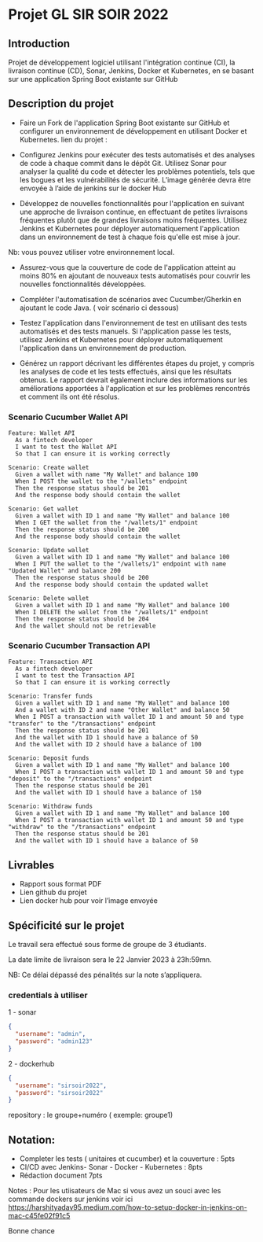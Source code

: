 # Projet GL SIR SOIR 2022

## Introduction
Projet de développement logiciel utilisant l'intégration continue (CI), la livraison continue (CD), Sonar, Jenkins, Docker et Kubernetes, en se basant sur une application Spring Boot existante sur GitHub

## Description du projet
- Faire un Fork de l'application Spring Boot existante sur GitHub et configurer un environnement de développement en utilisant Docker et Kubernetes.
lien du projet :

- Configurez Jenkins pour exécuter des tests automatisés et des analyses de code à chaque commit dans le dépôt Git. Utilisez Sonar pour analyser la qualité du code et détecter les problèmes potentiels, tels que les bogues et les vulnérabilités de sécurité. L’image générée devra être envoyée à l’aide de jenkins sur le docker Hub

- Développez de nouvelles fonctionnalités pour l'application en suivant une approche de livraison continue, en effectuant de petites livraisons fréquentes plutôt que de grandes livraisons moins fréquentes. Utilisez Jenkins et Kubernetes pour déployer automatiquement l'application dans un environnement de test à chaque fois qu'elle est mise à jour.

Nb: vous pouvez utiliser votre environnement local.

- Assurez-vous que la couverture de code de l'application atteint au moins 80% en ajoutant de nouveaux tests automatisés pour couvrir les nouvelles fonctionnalités développées.

- Compléter l'automatisation de scénarios avec Cucumber/Gherkin en ajoutant le code Java. ( voir scénario ci dessous)

- Testez l'application dans l'environnement de test en utilisant des tests automatisés et des tests manuels. Si l'application passe les tests, utilisez Jenkins et Kubernetes pour déployer automatiquement l'application dans un environnement de production.

- Générez un rapport décrivant les différentes étapes du projet, y compris les analyses de code et les tests effectués, ainsi que les résultats obtenus. Le rapport devrait également inclure des informations sur les améliorations apportées à l'application et sur les problèmes rencontrés et comment ils ont été résolus.

### Scenario Cucumber Wallet API
```gherkin
Feature: Wallet API
  As a fintech developer
  I want to test the Wallet API
  So that I can ensure it is working correctly

Scenario: Create wallet
  Given a wallet with name "My Wallet" and balance 100
  When I POST the wallet to the "/wallets" endpoint
  Then the response status should be 201
  And the response body should contain the wallet

Scenario: Get wallet
  Given a wallet with ID 1 and name "My Wallet" and balance 100
  When I GET the wallet from the "/wallets/1" endpoint
  Then the response status should be 200
  And the response body should contain the wallet

Scenario: Update wallet
  Given a wallet with ID 1 and name "My Wallet" and balance 100
  When I PUT the wallet to the "/wallets/1" endpoint with name "Updated Wallet" and balance 200
  Then the response status should be 200
  And the response body should contain the updated wallet

Scenario: Delete wallet
  Given a wallet with ID 1 and name "My Wallet" and balance 100
  When I DELETE the wallet from the "/wallets/1" endpoint
  Then the response status should be 204
  And the wallet should not be retrievable

```

### Scenario Cucumber Transaction API
```gherkin
Feature: Transaction API
  As a fintech developer
  I want to test the Transaction API
  So that I can ensure it is working correctly

Scenario: Transfer funds
  Given a wallet with ID 1 and name "My Wallet" and balance 100
  And a wallet with ID 2 and name "Other Wallet" and balance 50
  When I POST a transaction with wallet ID 1 and amount 50 and type "transfer" to the "/transactions" endpoint
  Then the response status should be 201
  And the wallet with ID 1 should have a balance of 50
  And the wallet with ID 2 should have a balance of 100

Scenario: Deposit funds
  Given a wallet with ID 1 and name "My Wallet" and balance 100
  When I POST a transaction with wallet ID 1 and amount 50 and type "deposit" to the "/transactions" endpoint
  Then the response status should be 201
  And the wallet with ID 1 should have a balance of 150

Scenario: Withdraw funds
  Given a wallet with ID 1 and name "My Wallet" and balance 100
  When I POST a transaction with wallet ID 1 and amount 50 and type "withdraw" to the "/transactions" endpoint
  Then the response status should be 201
  And the wallet with ID 1 should have a balance of 50
```


## Livrables
- Rapport sous format PDF
- Lien github du projet
- Lien docker hub pour voir l’image envoyée

## Spécificité sur le projet
Le travail sera effectué sous forme de groupe de 3 étudiants.

La date limite de livraison sera le 22 Janvier 2023 à 23h:59mn.

NB: Ce délai dépassé des pénalités sur la note s’appliquera.



### credentials à utiliser 
1 - sonar
```json
{
  "username": "admin",
  "password": "admin123"
}
```

2 - dockerhub
```json
{
  "username": "sirsoir2022",
  "password": "sirsoir2022"
}
```
repository : le groupe+numéro ( exemple: groupe1)



## Notation:
- Completer les tests ( unitaires et cucumber) et la couverture : 5pts
- CI/CD avec Jenkins- Sonar - Docker - Kubernetes :  8pts
- Rédaction document 7pts


Notes :
Pour les utiisateurs de Mac si vous avez un souci avec les commande dockers sur jenkins voir ici https://harshityadav95.medium.com/how-to-setup-docker-in-jenkins-on-mac-c45fe02f91c5

Bonne chance